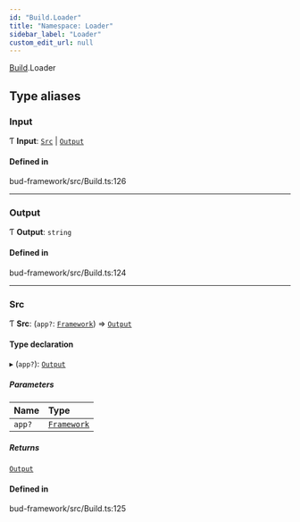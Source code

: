 ```yaml
---
id: "Build.Loader"
title: "Namespace: Loader"
sidebar_label: "Loader"
custom_edit_url: null
---
```


[Build](Build.md).Loader

## Type aliases

### Input

Ƭ **Input**: [`Src`](Build.Loader.md#src) \| [`Output`](Build.Loader.md#output)

#### Defined in

bud-framework/src/Build.ts:126

___

### Output

Ƭ **Output**: `string`

#### Defined in

bud-framework/src/Build.ts:124

___

### Src

Ƭ **Src**: (`app?`: [`Framework`](../classes/Framework.md)) => [`Output`](Build.Loader.md#output)

#### Type declaration

▸ (`app?`): [`Output`](Build.Loader.md#output)

##### Parameters

| Name | Type |
| :------ | :------ |
| `app?` | [`Framework`](../classes/Framework.md) |

##### Returns

[`Output`](Build.Loader.md#output)

#### Defined in

bud-framework/src/Build.ts:125
